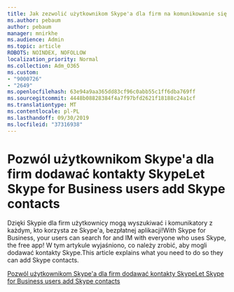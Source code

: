 ```yaml
---
title: Jak zezwolić użytkownikom Skype'a dla firm na komunikowanie się z użytkownikami Skype'a
ms.author: pebaum
author: pebaum
manager: mnirkhe
ms.audience: Admin
ms.topic: article
ROBOTS: NOINDEX, NOFOLLOW
localization_priority: Normal
ms.collection: Adm_O365
ms.custom:
- "9000726"
- "2649"
ms.openlocfilehash: 63e94a9aa365dd83cf96c0abb55c1ff6dba769ff
ms.sourcegitcommit: 4448b08828384f4a7f97bfd2621f18188c24a1cf
ms.translationtype: MT
ms.contentlocale: pl-PL
ms.lasthandoff: 09/30/2019
ms.locfileid: "37316938"
---
```

# <a name="let-skype-for-business-users-add-skype-contacts"></a><span data-ttu-id="72b67-102">Pozwól użytkownikom Skype'a dla firm dodawać kontakty Skype</span><span class="sxs-lookup"><span data-stu-id="72b67-102">Let Skype for Business users add Skype contacts</span></span>

<span data-ttu-id="72b67-103">Dzięki Skypie dla firm użytkownicy mogą wyszukiwać i komunikatory z każdym, kto korzysta ze Skype'a, bezpłatnej aplikacji!</span><span class="sxs-lookup"><span data-stu-id="72b67-103">With Skype for Business, your users can search for and IM with everyone who uses Skype, the free app!</span></span> <span data-ttu-id="72b67-104">W tym artykule wyjaśniono, co należy zrobić, aby mogli dodawać kontakty Skype.</span><span class="sxs-lookup"><span data-stu-id="72b67-104">This article explains what you need to do so they can add Skype contacts.</span></span>

[<span data-ttu-id="72b67-105">Pozwól użytkownikom Skype'a dla firm dodawać kontakty Skype</span><span class="sxs-lookup"><span data-stu-id="72b67-105">Let Skype for Business users add Skype contacts</span></span>](https://docs.microsoft.com/skypeforbusiness/set-up-skype-for-business-online/let-skype-for-business-users-add-skype-contacts)